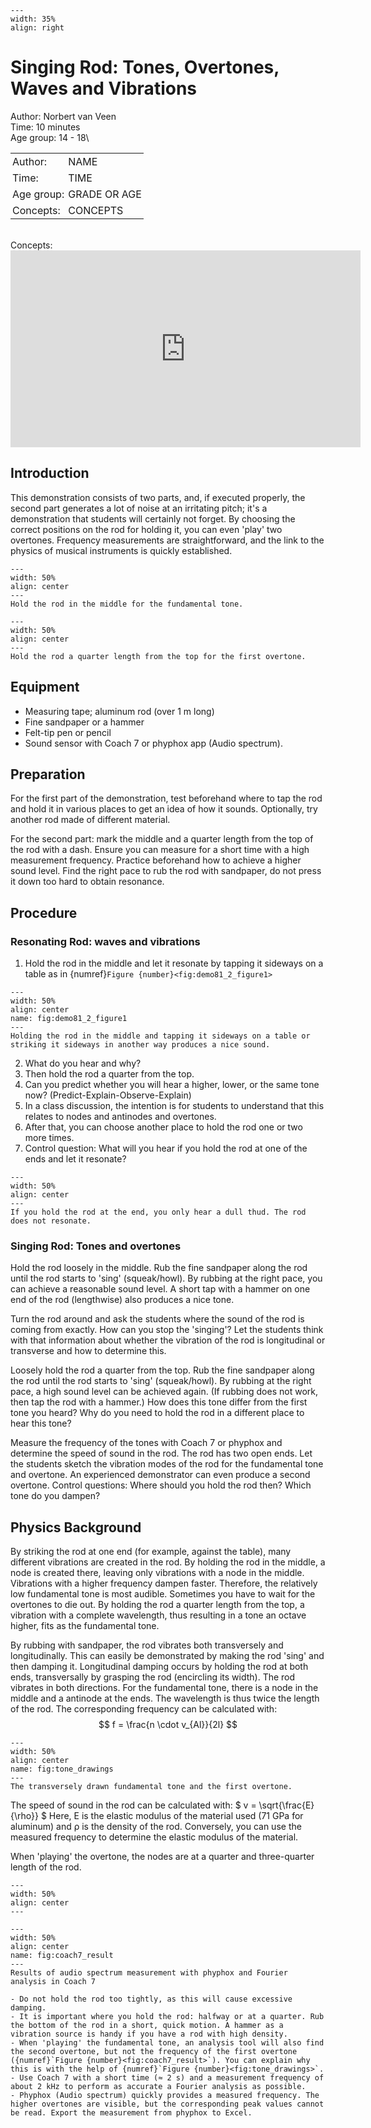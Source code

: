 ```{figure} ../../figures/busy.png
---
width: 35%
align: right
```

# Singing Rod: Tones, Overtones, Waves and Vibrations 


Author: Norbert van Veen\
Time:	 10 minutes\
Age group:	14 - 18\
<table style="width: 100%; border-collapse: collapse; border: none;">
    <tr style="background-color: var(--background-color);">  
        <td style="text-align: left; padding: 3px; border: none; color: var(--text-color)">Author:</td>
        <td style="text-align: left; padding: 3px; border: none; color: var(--text-color)">NAME</td>
    </tr>
    <tr style="background-color: var(--background-color);"> 
        <td style="text-align: left; padding: 3px; border: none; color: var(--text-color)">Time:</td>
        <td style="text-align: left; padding: 3px; border: none; color: var(--text-color)">TIME</td>
    </tr>
    <tr style="background-color: var(--background-color);"> 
        <td style="text-align: left; padding: 3px; border: none; color: var(--text-color)">Age group:</td>
        <td style="text-align: left; padding: 3px; border: none; color: var(--text-color)">GRADE OR AGE</td>
    </tr>
    <tr style="background-color: var(--background-color);"> 
        <td style="text-align: left; padding: 3px; border: none; color: var(--text-color)">Concepts:</td>
        <td style="text-align: left; padding: 3px; border: none; color: var(--text-color)">CONCEPTS</td>
    </tr>
</table><br>
Concepts:	

<iframe width="560" height="315" src="https://www.youtube.com/embed/ni2hIB_J7vQ?si=P3MzNVL-vzd1Y5q5" title="YouTube video player" frameborder="0" allow="accelerometer; autoplay; clipboard-write; encrypted-media; gyroscope; picture-in-picture; web-share" referrerpolicy="strict-origin-when-cross-origin" allowfullscreen></iframe>

## Introduction
This demonstration consists of two parts, and, if executed properly, the second part generates a lot of noise at an irritating pitch; it's a demonstration that students will certainly not forget. By choosing the correct positions on the rod for holding it, you can even 'play' two overtones. Frequency measurements are straightforward, and the link to the physics of musical instruments is quickly established.

```{figure} demo81_1_figure1.jpg
---
width: 50%
align: center 
---
Hold the rod in the middle for the fundamental tone.
```


```{figure} demo81_1_figure2.png
---
width: 50%
align: center 
---
Hold the rod a quarter length from the top for the first overtone.
```

## Equipment
- Measuring tape; aluminum rod (over 1 m long)
- Fine sandpaper or a hammer
- Felt-tip pen or pencil
- Sound sensor with Coach 7 or phyphox app (Audio spectrum).

## Preparation
For the first part of the demonstration, test beforehand where to tap the rod and hold it in various places to get an idea of how it sounds. Optionally, try another rod made of different material.

For the second part: mark the middle and a quarter length from the top of the rod with a dash. Ensure you can measure for a short time with a high measurement frequency. Practice beforehand how to achieve a higher sound level. Find the right pace to rub the rod with sandpaper, do not press it down too hard to obtain resonance.

## Procedure
### Resonating Rod: waves and vibrations
1. Hold the rod in the middle and let it resonate by tapping it sideways on a table as in {numref}`Figure {number}<fig:demo81_2_figure1>`

```{figure} demo81_2_figure1.JPG
---
width: 50%
align: center 
name: fig:demo81_2_figure1
---
Holding the rod in the middle and tapping it sideways on a table or striking it sideways in another way produces a nice sound.
```


2. What do you hear and why?
3. Then hold the rod a quarter from the top.
4. Can you predict whether you will hear a higher, lower, or the same tone now? (Predict-Explain-Observe-Explain)
5. In a class discussion, the intention is for students to understand that this relates to nodes and antinodes and overtones.
6. After that, you can choose another place to hold the rod one or two more times.
7. Control question: What will you hear if you hold the rod at one of the ends and let it resonate? 
```{figure} demo81_2_figure2.JPG
---
width: 50%
align: center 
---
If you hold the rod at the end, you only hear a dull thud. The rod does not resonate.
```

### Singing Rod: Tones and overtones
Hold the rod loosely in the middle. Rub the fine sandpaper along the rod until the rod starts to 'sing' (squeak/howl). By rubbing at the right pace, you can achieve a reasonable sound level. A short tap with a hammer on one end of the rod (lengthwise) also produces a nice tone.

Turn the rod around and ask the students where the sound of the rod is coming from exactly.
How can you stop the 'singing'? Let the students think with that information about whether the vibration of the rod is longitudinal or transverse and how to determine this.

Loosely hold the rod a quarter from the top. Rub the fine sandpaper along the rod until the rod starts to 'sing' (squeak/howl). By rubbing at the right pace, a high sound level can be achieved again. (If rubbing does not work, then tap the rod with a hammer.)
How does this tone differ from the first tone you heard?
Why do you need to hold the rod in a different place to hear this tone?

Measure the frequency of the tones with Coach 7 or phyphox and determine the speed of sound in the rod. The rod has two open ends.
Let the students sketch the vibration modes of the rod for the fundamental tone and overtone.
An experienced demonstrator can even produce a second overtone. Control questions: Where should you hold the rod then? Which tone do you dampen?

## Physics Background
By striking the rod at one end (for example, against the table), many different vibrations are created in the rod. By holding the rod in the middle, a node is created there, leaving only vibrations with a node in the middle. Vibrations with a higher frequency dampen faster. Therefore, the relatively low fundamental tone is most audible. Sometimes you have to wait for the overtones to die out.
By holding the rod a quarter length from the top, a vibration with a complete wavelength, thus resulting in a tone an octave higher, fits as the fundamental tone.

By rubbing with sandpaper, the rod vibrates both transversely and longitudinally. This can easily be demonstrated by making the rod 'sing' and then damping it. Longitudinal damping occurs by holding the rod at both ends, transversally by grasping the rod (encircling its width). The rod vibrates in both directions.
For the fundamental tone, there is a node in the middle and a antinode at the ends. The wavelength is thus twice the length of the rod. The corresponding frequency can be calculated with:
$$
f = \frac{n \cdot v_{Al}}{2l}
$$

```{figure} demo81_1_figure3.JPG
---
width: 50%
align: center 
name: fig:tone_drawings
---
The transversely drawn fundamental tone and the first overtone.
```

The speed of sound in the rod can be calculated with: $ v = \sqrt{\frac{E}{\rho}} $
Here, E is the elastic modulus of the material used (71 GPa for aluminum) and ρ is the density of the rod. Conversely, you can use the measured frequency to determine the elastic modulus of the material.

When 'playing' the overtone, the nodes are at a quarter and three-quarter length of the rod.

```{figure} demo81_1_figure4a.jpg
---
width: 50%
align: center 
---
```

```{figure} demo81_1_figure4b.png
---
width: 50%
align: center 
name: fig:coach7_result
---
Results of audio spectrum measurement with phyphox and Fourier analysis in Coach 7 
```


```{tip}
- Do not hold the rod too tightly, as this will cause excessive damping.
- It is important where you hold the rod: halfway or at a quarter. Rub the bottom of the rod in a short, quick motion. A hammer as a vibration source is handy if you have a rod with high density. 
- When 'playing' the fundamental tone, an analysis tool will also find the second overtone, but not the frequency of the first overtone ({numref}`Figure {number}<fig:coach7_result>`). You can explain why this is with the help of {numref}`Figure {number}<fig:tone_drawings>`.
- Use Coach 7 with a short time (≈ 2 s) and a measurement frequency of about 2 kHz to perform as accurate a Fourier analysis as possible.
- Phyphox (Audio spectrum) quickly provides a measured frequency. The higher overtones are visible, but the corresponding peak values cannot be read. Export the measurement from phyphox to Excel.

